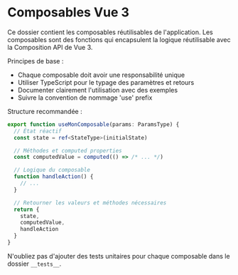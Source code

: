 # Composables Vue 3

Ce dossier contient les composables réutilisables de l'application. Les composables sont des fonctions qui encapsulent la logique réutilisable avec la Composition API de Vue 3.

Principes de base :
- Chaque composable doit avoir une responsabilité unique
- Utiliser TypeScript pour le typage des paramètres et retours
- Documenter clairement l'utilisation avec des exemples
- Suivre la convention de nommage 'use' prefix

Structure recommandée :
```typescript
export function useMonComposable(params: ParamsType) {
  // État réactif
  const state = ref<StateType>(initialState)

  // Méthodes et computed properties
  const computedValue = computed(() => /* ... */)

  // Logique du composable
  function handleAction() {
    // ...
  }

  // Retourner les valeurs et méthodes nécessaires
  return {
    state,
    computedValue,
    handleAction
  }
}
```

N'oubliez pas d'ajouter des tests unitaires pour chaque composable dans le dossier `__tests__`.